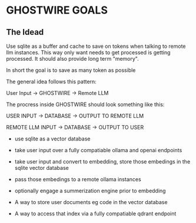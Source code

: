 # GHOSTWIRE GOALS

## The Idead

Use sqlite as a buffer and cache to save on tokens when talking to remote llm instances.
This way only want needs to get processed is getting processed.
It should also provide long term "memory".

In short the goal is to save as many token as possible

The general idea follows this pattern:

User Input -> GHOSTWIRE -> Remote LLM

The procress inside GHOSTWIRE should look something like this:

USER INPUT -> DATABASE -> OUTPUT TO REMOTE LLM

REMOTE LLM INPUT -> DATABASE -> OUTPUT TO USER

- use sqlite as a vector database
- take user input over a fully compatiable ollama and openai endpoints
- take user input and convert to embedding, store those embedings in the sqlite vector database
- pass those embedings to a remote ollama instances
- optionally engage a summerization engine prior to embedding

- A way to store user documents eg code in the vector database
- A way to access that index via a fully compatiable qdrant endpoint
